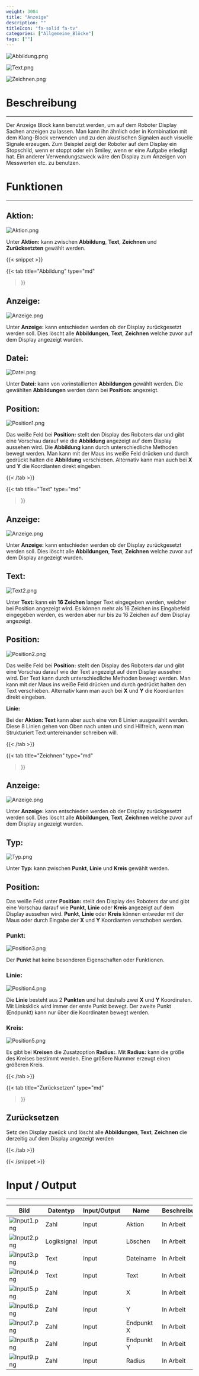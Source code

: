 ```yaml
---
weight: 3004
title: "Anzeige"
description: ""
titleIcon: "fa-solid fa-tv"
categories: ["Allgemeine_Blöcke"]
tags: [""]
---
```


![Abbildung.png](/images/nxt-images/Kapitel%201%20Allgemeine%20Bl%C3%B6cke/1.4%20Anzeige/Abbildung.png)

![Text.png](/images/nxt-images/Kapitel%201%20Allgemeine%20Bl%C3%B6cke/1.4%20Anzeige/Text.png)

![Zeichnen.png](/images/nxt-images/Kapitel%201%20Allgemeine%20Bl%C3%B6cke/1.4%20Anzeige/Zeichnen.png)

# Beschreibung
---

Der Anzeige Block kann benutzt werden, um auf dem Roboter Display Sachen anzeigen zu lassen. Man kann ihn ähnlich oder in Kombination mit dem Klang-Block verwenden und zu den akustischen Signalen auch visuelle Signale erzeugen. Zum Beispiel zeigt der Roboter auf dem Display ein Stopschild, wenn er stoppt oder ein Smiley, wenn er eine Aufgabe erledigt hat. Ein anderer Verwendungszweck wäre den Display zum Anzeigen von Messwerten etc. zu benutzen.

# Funktionen
---

## Aktion:

![Aktion.png](/images/nxt-images/Kapitel%ss201%20Allgemeine%20Bl%C3%B6cke/1.4%20Anzeige/Zeichnen.png)

Unter **Aktion:** kann zwischen **Abbildung**, **Text**, **Zeichnen** und **Zurücksetzten** gewählt werden.

{{< snippet >}}

{{< tab
    title="Abbildung"
    type="md"
>}}

## Anzeige:

![Anzeige.png](/images/nxt-images/Kapitel%201%20Allgemeine%20Bl%C3%B6cke/1.4%20Anzeige/Anzeige.png)

Unter **Anzeige:** kann entschieden werden ob der Display zurückgesetzt werden soll. Dies löscht alle **Abbildungen**, **Text**, **Zeichnen** welche zuvor auf dem Display angezeigt wurden.

## Datei:

![Datei.png](/images/nxt-images/Kapitel%201%20Allgemeine%20Bl%C3%B6cke/1.4%20Anzeige/Datei.png)

Unter **Datei:** kann von vorinstallierten **Abbildungen** gewählt werden. Die gewählten **Abbildungen** werden dann bei **Position:** angezeigt. 

## Position:

![Position1.png](/images/nxt-images/Kapitel%201%20Allgemeine%20Bl%C3%B6cke/1.4%20Anzeige/Position1.png)

Das weiße Feld bei **Position:** stellt den Display des Roboters dar und gibt eine Vorschau darauf wie die **Abbildung** angezeigt auf dem Display aussehen wird. Die **Abbildung** kann durch unterschiedliche Methoden bewegt werden. Man kann mit der Maus ins weiße Feld drücken und durch gedrückt halten die **Abbildung** verschieben. Alternativ kann man auch bei **X** und **Y** die Koordianten direkt eingeben.



{{< /tab >}}

{{< tab
    title="Text"
    type="md"
>}}

## Anzeige:

![Anzeige.png](/images/nxt-images/Kapitel%201%20Allgemeine%20Bl%C3%B6cke/1.4%20Anzeige/Anzeige.png)

Unter **Anzeige:** kann entschieden werden ob der Display zurückgesetzt werden soll. Dies löscht alle **Abbildungen**, **Text**, **Zeichnen** welche zuvor auf dem Display angezeigt wurden.

## Text:

![Text2.png](/images/nxt-images/Kapitel%201%20Allgemeine%20Bl%C3%B6cke/1.4%20Anzeige/Text2.png)

Unter **Text:** kann ein **16 Zeichen** langer Text eingegeben werden, welcher bei Position angezeigt wird. Es können mehr als 16 Zeichen ins Eingabefeld eingegeben werden, es werden aber nur bis zu 16 Zeichen auf dem Display angezeigt.

## Position:

![Position2.png](/images/nxt-images/Kapitel%201%20Allgemeine%20Bl%C3%B6cke/1.4%20Anzeige/Position2.png)

Das weiße Feld bei **Position:** stellt den Display des Roboters dar und gibt eine Vorschau darauf wie der Text angezeigt auf dem Display aussehen wird. Der Text kann durch unterschiedliche Methoden bewegt werden. Man kann mit der Maus ins weiße Feld drücken und durch gedrückt halten den Text verschieben. Alternativ kann man auch bei **X** und **Y** die Koordianten direkt eingeben.

**Linie:**

 Bei der **Aktion: Text** kann aber auch eine von 8 Linien ausgewählt werden. Diese 8 Linien gehen von Oben nach unten und sind Hilfreich, wenn man Strukturiert Text untereinander schreiben will.

{{< /tab >}}


{{< tab
    title="Zeichnen"
    type="md"
>}}

## Anzeige:

![Anzeige.png](/images/nxt-images/Kapitel%201%20Allgemeine%20Bl%C3%B6cke/1.4%20Anzeige/Anzeige.png)

Unter **Anzeige:** kann entschieden werden ob der Display zurückgesetzt werden soll. Dies löscht alle **Abbildungen**, **Text**, **Zeichnen** welche zuvor auf dem Display angezeigt wurden.

## Typ:

![Typ.png](/images/nxt-images/Kapitel%201%20Allgemeine%20Bl%C3%B6cke/1.4%20Anzeige/Typ.png)

Unter **Typ:** kann zwischen **Punkt**, **Linie** und **Kreis** gewählt werden.

## Position:

Das weiße Feld unter **Position:** stellt den Display des Roboters dar und gibt eine Vorschau darauf wie **Punkt**, **Linie** oder **Kreis** angezeigt auf dem Display aussehen wird. **Punkt**, **Linie** oder **Kreis** können entweder mit der Maus oder durch Eingabe der  **X** und **Y** Koordianten verschoben werden.

### Punkt:

![Position3.png](/images/nxt-images/Kapitel%201%20Allgemeine%20Bl%C3%B6cke/1.4%20Anzeige/Position3.png)

Der **Punkt** hat keine besonderen Eigenschaften oder Funktionen.

### Linie:

![Position4.png](/images/nxt-images/Kapitel%201%20Allgemeine%20Bl%C3%B6cke/1.4%20Anzeige/Position4.png)

Die **Linie** besteht aus 2 **Punkten** und hat deshalb zwei **X** und **Y** Koordinaten. Mit Linksklick wird immer der erste Punkt bewegt. Der zweite Punkt (Endpunkt) kann nur über die Koordinaten bewegt werden.

### Kreis:

![Position5.png](/images/nxt-images/Kapitel%201%20Allgemeine%20Bl%C3%B6cke/1.4%20Anzeige/Position5.png)

Es gibt bei **Kreisen** die Zusatzoption **Radius:**. Mit **Radius:** kann die größe des Kreises bestimmt werden. Eine größere Nummer erzeugt einen größeren Kreis.

{{< /tab >}}


{{< tab
    title="Zurücksetzen"
    type="md"
>}}

## Zurücksetzen

Setz den Display zueück und löscht alle **Abbildungen**, **Text**, **Zeichnen** die derzeitig auf dem Display angezeigt werden

{{< /tab >}}

{{< /snippet >}}


# Input / Output
---

| Bild                                                                                              | Datentyp    | Input/Output | Name     |Beschreibung|
| --------------------------------------------------------------------------------------------------| ------------| ------------ |----------|------------|
| ![Input1.png](/images/nxt-images/Kapitel%201%20Allgemeine%20Bl%C3%B6cke/1.4%20Anzeige/Input1.png) | Zahl        | Input  | Aktion     | In Arbeit 
| ![Input2.png](/images/nxt-images/Kapitel%201%20Allgemeine%20Bl%C3%B6cke/1.4%20Anzeige/Input2.png) | Logiksignal | Input  | Löschen    | In Arbeit
| ![Input3.png](/images/nxt-images/Kapitel%201%20Allgemeine%20Bl%C3%B6cke/1.4%20Anzeige/Input3.png) | Text        | Input  | Dateiname  | In Arbeit
| ![Input4.png](/images/nxt-images/Kapitel%201%20Allgemeine%20Bl%C3%B6cke/1.4%20Anzeige/Input4.png) | Text        | Input  | Text       | In Arbeit
| ![Input5.png](/images/nxt-images/Kapitel%201%20Allgemeine%20Bl%C3%B6cke/1.4%20Anzeige/Input5.png) | Zahl        | Input  | X          | In Arbeit
| ![Input6.png](/images/nxt-images/Kapitel%201%20Allgemeine%20Bl%C3%B6cke/1.4%20Anzeige/Input6.png) | Zahl        | Input  | Y          | In Arbeit
| ![Input7.png](/images/nxt-images/Kapitel%201%20Allgemeine%20Bl%C3%B6cke/1.4%20Anzeige/Input7.png) | Zahl        | Input  | Endpunkt X | In Arbeit
| ![Input8.png](/images/nxt-images/Kapitel%201%20Allgemeine%20Bl%C3%B6cke/1.4%20Anzeige/Input8.png) | Zahl        | Input  | Endpunkt Y | In Arbeit
| ![Input9.png](/images/nxt-images/Kapitel%201%20Allgemeine%20Bl%C3%B6cke/1.4%20Anzeige/Input9.png) | Zahl        | Input  | Radius     | In Arbeit

